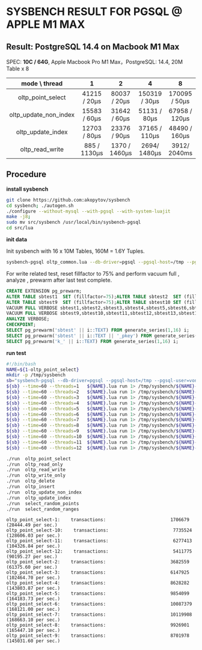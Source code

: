 # SYSBENCH RESULT FOR PGSQL @ APPLE M1 MAX


## Result: PostgreSQL 14.4 on Macbook M1 Max

SPEC: **10C / 64G**, Apple Macbook Pro M1 Max，PostgreSQL: 14.4, 20M Table x 8

|     mode \ thread     |      1       |      2       |       4       |       8       |
| :-------------------: | :----------: | :----------: | :-----------: | :-----------: |
|   oltp_point_select   | 41215 / 20µs | 80037 / 20µs | 150319 / 30µs | 170095 / 50µs |
| oltp_update_non_index | 15583 / 60µs |  31642 / 60µs | 51131 / 80µs |  67958 / 120µs  |
|   oltp_update_index   | 12703 / 80µs  |  23376 / 90µs  | 37165 / 110µs | 48490 / 160µs  |
|    oltp_read_write    | 885 / 1130µs  | 1370 / 1460µs | 2694/ 1480µs  | 3912/ 2040ms  |




## Procedure


**install sysbench**

```bash
git clone https://github.com:akopytov/sysbench
cd sysbench; ./autogen.sh
./configure --without-mysql --with-pgsql --with-system-luajit
make -j8;
sudo mv src/sysbench /usr/local/bin/sysbench-pgsql
cd src/lua
```

**init data**

Init sysbench with 16 x 10M Tables, 160M = 1.6Y Tuples.

```bash
sysbench-pgsql oltp_common.lua --db-driver=pgsql --pgsql-host=/tmp --pgsql-user=vonng --pgsql-password=vonng --pgsql-db=postgres --table_size=10000000 --tables=16 --threads=16 prepare
```

For write related test, reset fillfactor to 75% and perform vacuum full , analyze , prewarm after last test complete.

```sql
CREATE EXTENSION pg_prewarm;
ALTER TABLE sbtest1  SET (fillfactor=75);ALTER TABLE sbtest2  SET (fillfactor=75);ALTER TABLE sbtest3  SET (fillfactor=75);ALTER TABLE sbtest4  SET (fillfactor=75);ALTER TABLE sbtest5  SET (fillfactor=75);ALTER TABLE sbtest6  SET (fillfactor=75);ALTER TABLE sbtest7  SET (fillfactor=75);ALTER TABLE sbtest8  SET (fillfactor=75);
ALTER TABLE sbtest9  SET (fillfactor=75);ALTER TABLE sbtest10 SET (fillfactor=75);ALTER TABLE sbtest11 SET (fillfactor=75);ALTER TABLE sbtest12 SET (fillfactor=75);ALTER TABLE sbtest13 SET (fillfactor=75);ALTER TABLE sbtest14 SET (fillfactor=75);ALTER TABLE sbtest15 SET (fillfactor=75);ALTER TABLE sbtest16 SET (fillfactor=75);
VACUUM FULL VERBOSE sbtest1,sbtest2,sbtest3,sbtest4,sbtest5,sbtest6,sbtest7,sbtest8;
VACUUM FULL VERBOSE sbtest9,sbtest10,sbtest11,sbtest12,sbtest13,sbtest14,sbtest15,sbtest16;
ANALYZE VERBOSE;
CHECKPOINT;
SELECT pg_prewarm('sbtest' || i::TEXT) FROM generate_series(1,16) i;
SELECT pg_prewarm('sbtest' || i::TEXT || '_pkey') FROM generate_series(1,16) i;
SELECT pg_prewarm('k_' || i::TEXT) FROM generate_series(1,16) i;
```


**run test**

```bash
#!/bin/bash
NAME=${1-oltp_point_select}
mkdir -p /tmp/sysbench
sb="sysbench-pgsql --db-driver=pgsql --pgsql-host=/tmp --pgsql-user=vonng --pgsql-password=vonng --pgsql-db=postgres --table_size=10000000 --tables=16 --report-interval=1 "
${sb} --time=60 --threads=1   ${NAME}.lua run 1> /tmp/sysbench/${NAME}-1  
${sb} --time=60 --threads=2   ${NAME}.lua run 1> /tmp/sysbench/${NAME}-2      
${sb} --time=60 --threads=3   ${NAME}.lua run 1> /tmp/sysbench/${NAME}-3  
${sb} --time=60 --threads=4   ${NAME}.lua run 1> /tmp/sysbench/${NAME}-4  
${sb} --time=60 --threads=5   ${NAME}.lua run 1> /tmp/sysbench/${NAME}-5  
${sb} --time=60 --threads=6   ${NAME}.lua run 1> /tmp/sysbench/${NAME}-6     
${sb} --time=60 --threads=7   ${NAME}.lua run 1> /tmp/sysbench/${NAME}-7  
${sb} --time=60 --threads=8   ${NAME}.lua run 1> /tmp/sysbench/${NAME}-8  
${sb} --time=60 --threads=9   ${NAME}.lua run 1> /tmp/sysbench/${NAME}-9  
${sb} --time=60 --threads=10  ${NAME}.lua run 1> /tmp/sysbench/${NAME}-10 
${sb} --time=60 --threads=11  ${NAME}.lua run 1> /tmp/sysbench/${NAME}-11 
${sb} --time=60 --threads=12  ${NAME}.lua run 1> /tmp/sysbench/${NAME}-12
```

```bash
./run  oltp_point_select
./run  oltp_read_only
./run  oltp_read_write
./run  oltp_write_only
./run  oltp_delete
./run  oltp_insert
./run  oltp_update_non_index
./run  oltp_update_index
./run  select_random_points
./run  select_random_ranges
```


```
oltp_point_select-1:    transactions:                        1706679 (28444.49 per sec.)
oltp_point_select-10:    transactions:                        7735524 (128606.03 per sec.)
oltp_point_select-11:    transactions:                        6277413 (104326.84 per sec.)
oltp_point_select-12:    transactions:                        5411775 (90195.27 per sec.)
oltp_point_select-2:    transactions:                        3682559 (61375.60 per sec.)
oltp_point_select-3:    transactions:                        6147925 (102464.70 per sec.)
oltp_point_select-4:    transactions:                        8628282 (143803.87 per sec.)
oltp_point_select-5:    transactions:                        9854099 (164183.73 per sec.)
oltp_point_select-6:    transactions:                        10087379 (168121.00 per sec.)
oltp_point_select-7:    transactions:                        10119908 (168663.10 per sec.)
oltp_point_select-8:    transactions:                        9926901 (165447.10 per sec.)
oltp_point_select-9:    transactions:                        8701978 (145031.60 per sec.)